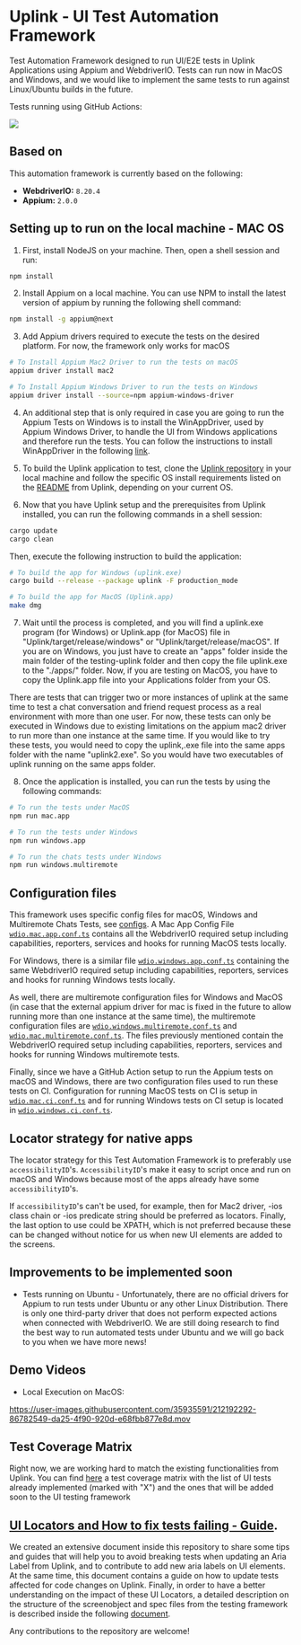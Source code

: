 # Uplink - UI Test Automation Framework

Test Automation Framework designed to run UI/E2E tests in Uplink Applications using Appium and WebdriverIO. Tests can run now in MacOS and Windows, and we would like to implement the same tests to run against Linux/Ubuntu builds in the future.

Tests running using GitHub Actions:

<p align="left">
    <a href="https://github.com/Satellite-im/testing-uplink/actions"><img src="https://github.com/Satellite-im/testing-uplink/actions/workflows/ui-automated-tests.yml/badge.svg" /></a>
</p>

## Based on

This automation framework is currently based on the following:

- **WebdriverIO:** `8.20.4`
- **Appium:** `2.0.0`

## Setting up to run on the local machine - MAC OS

1. First, install NodeJS on your machine. Then, open a shell session and run:

```sh
npm install
```

2. Install Appium on a local machine. You can use NPM to install the latest version of appium by running the following shell command:

```sh
npm install -g appium@next
```

3. Add Appium drivers required to execute the tests on the desired platform. For now, the framework only works for macOS

```sh
# To Install Appium Mac2 Driver to run the tests on macOS
appium driver install mac2

# To Install Appium Windows Driver to run the tests on Windows
appium driver install --source=npm appium-windows-driver
```

4. An additional step that is only required in case you are going to run the Appium Tests on Windows is to install the WinAppDriver, used by Appium Windows Driver, to handle the UI from Windows applications and therefore run the tests. You can follow the instructions to install WinAppDriver in the following [link](https://github.com/microsoft/WinAppDriver).

5. To build the Uplink application to test, clone the [Uplink repository](https://github.com/Satellite-im/Uplink) in your local machine and follow the specific OS install requirements listed on the [README](https://github.com/Satellite-im/Uplink/blob/dev/README.md) from Uplink, depending on your current OS.

6. Now that you have Uplink setup and the prerequisites from Uplink installed, you can run the following commands in a shell session:

```sh
cargo update
cargo clean
```

Then, execute the following instruction to build the application:

```sh
# To build the app for Windows (uplink.exe)
cargo build --release --package uplink -F production_mode
```

```sh
# To build the app for MacOS (Uplink.app)
make dmg
```

7. Wait until the process is completed, and you will find a uplink.exe program (for Windows) or Uplink.app (for MacOS) file in "Uplink/target/release/windows" or "Uplink/target/release/macOS". If you are on Windows, you just have to create an "apps" folder inside the main folder of the testing-uplink folder and then copy the file uplink.exe to the "./apps/" folder. Now, if you are testing on MacOS, you have to copy the Uplink.app file into your Applications folder from your OS.

There are tests that can trigger two or more instances of uplink at the same time to test a chat conversation and friend request process as a real environment with more than one user. For now, these tests can only be executed in Windows due to existing limitations on the appium mac2 driver to run more than one instance at the same time. If you would like to try these tests, you would need to copy the uplink,.exe file into the same apps folder with the name "uplink2.exe". So you would have two executables of uplink running on the same apps folder.

8. Once the application is installed, you can run the tests by using the following commands:

```sh
# To run the tests under MacOS
npm run mac.app
```

```sh
# To run the tests under Windows
npm run windows.app
```

```sh
# To run the chats tests under Windows
npm run windows.multiremote
```

## Configuration files

This framework uses specific config files for macOS, Windows and Multiremote Chats Tests, see [configs](./config). A Mac App Config File
[`wdio.mac.app.conf.ts`](./config/wdio.mac.app.conf.ts) contains all the WebdriverIO required setup including capabilities, reporters, services and hooks for running MacOS tests locally.

For Windows, there is a similar file [`wdio.windows.app.conf.ts`](./config/wdio.windows.app.conf.ts) containing the same WebdriverIO required setup including capabilities, reporters, services and hooks for running Windows tests locally.

As well, there are multiremote configuration files for Windows and MacOS (in case that the external appium driver for mac is fixed in the future to allow running more than one instance at the same time), the multiremote configuration files are [`wdio.windows.multiremote.conf.ts`](./config/wdio.windows.multiremote.conf.ts) and [`wdio.mac.multiremote.conf.ts`](./config/wdio.mac.multiremote.conf.ts). The files previously mentioned contain the WebdriverIO required setup including capabilities, reporters, services and hooks for running Windows multiremote tests.

Finally, since we have a GitHub Action setup to run the Appium tests on macOS and Windows, there are two configuration files used to run these tests on CI. Configuration for running MacOS tests on CI is setup in [`wdio.mac.ci.conf.ts`](./config/wdio.mac.ci.conf.ts) and for running Windows tests on CI setup is located in [`wdio.windows.ci.conf.ts`](./config/wdio.windows.ci.conf.ts).

## Locator strategy for native apps

The locator strategy for this Test Automation Framework is to preferably use `accessibilityID`'s. `AccessibilityID`'s make it easy to script once and run on macOS and Windows because most of the apps already have some `accessibilityID`'s.

If `accessibilityID`'s can't be used, for example, then for Mac2 driver, -ios class chain or -ios predicate string should be preferred as locators. Finally, the last option to use could be XPATH, which is not preferred because these can be changed without notice for us when new UI elements are added to the screens.

## Improvements to be implemented soon

- Tests running on Ubuntu - Unfortunately, there are no official drivers for Appium to run tests under Ubuntu or any other Linux Distribution. There is only one third-party driver that does not perform expected actions when connected with WebdriverIO. We are still doing research to find the best way to run automated tests under Ubuntu and we will go back to you when we have more news!

## Demo Videos

- Local Execution on MacOS:

https://user-images.githubusercontent.com/35935591/212192292-86782549-da25-4f90-920d-e68fbb877e8d.mov

## Test Coverage Matrix

Right now, we are working hard to match the existing functionalities from Uplink. You can find [here](./docs/TEST_COVERAGE.md) a test coverage matrix with the list of UI tests already implemented (marked with "X") and the ones that will be added soon to the UI testing framework

## [UI Locators and How to fix tests failing - Guide](./docs/ARIA_LABELS.md).

We created an extensive document inside this repository to share some tips and guides that will help you to avoid breaking tests when updating an Aria Label from Uplink, and to contribute to add new aria labels on UI elements. At the same time, this document contains a guide on how to update tests affected for code changes on Uplink. Finally, in order to have a better understanding on the impact of these UI Locators, a detailed description on the structure of the screenobject and spec files from the testing framework is described inside the following [document](./docs/ARIA_LABELS.md). 

Any contributions to the repository are welcome!
